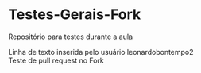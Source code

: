 # Testes-Gerais-Fork
Repositório para testes durante a aula

Linha de texto inserida pelo usuário leonardobontempo2  
Teste de pull request no Fork
